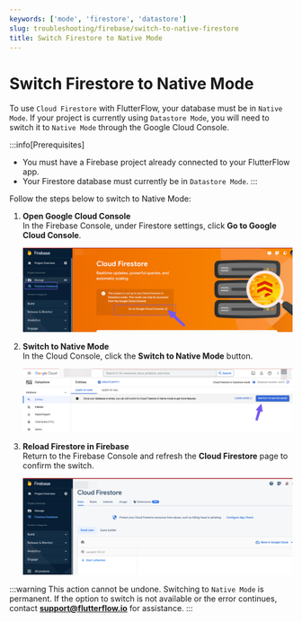 ```yaml
---
keywords: ['mode', 'firestore', 'datastore']
slug: troubleshooting/firebase/switch-to-native-firestore
title: Switch Firestore to Native Mode
---
```


# Switch Firestore to Native Mode

To use `Cloud Firestore` with FlutterFlow, your database must be in `Native Mode`. If your project is currently using `Datastore Mode`, you will need to switch it to `Native Mode` through the Google Cloud Console.

:::info[Prerequisites]
- You must have a Firebase project already connected to your FlutterFlow app.
- Your Firestore database must currently be in `Datastore Mode`.
:::

Follow the steps below to switch to Native Mode:

1. **Open Google Cloud Console**  
   In the Firebase Console, under Firestore settings, click **Go to Google Cloud Console**.

   ![](../assets/20250430121205509269.png)

2. **Switch to Native Mode**  
   In the Cloud Console, click the **Switch to Native Mode** button.

   ![](../assets/20250430121205798445.png)

3. **Reload Firestore in Firebase**  
   Return to the Firebase Console and refresh the **Cloud Firestore** page to confirm the switch.

   ![](../assets/20250430121206162085.png)

:::warning
This action cannot be undone. Switching to `Native Mode` is permanent. If the option to switch is not available or the error continues, contact **[support@flutterflow.io](mailto:support@flutterflow.io)** for assistance.
:::
